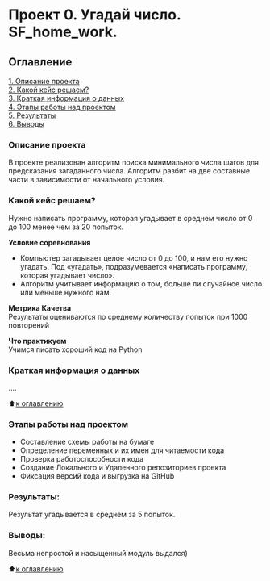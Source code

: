 # Проект 0. Угадай число. SF_home_work.

## Оглавление

[1. Описание проекта](README.md#описание-проекта)  
[2. Какой кейс решаем?](README.md#какой-кейс-решаем)   
[3. Краткая информация о данных](README.md#краткая-информация-о-данных)  
[4. Этапы работы над проектом](README.md#этапы-работы-над-проектом)   
[5. Результаты](README.md#результаты)  
[6. Выводы](README.md#выводы)

### Описание проекта
В проекте реализован алгоритм поиска минимального числа шагов для предсказания загаданного числа. Алгоритм разбит на две составные части в зависимости от начального условия. 

### Какой кейс решаем?
Нужно написать программу, которая угадывает в среднем число от 0 до 100 менее чем за 20 попыток.

**Условие соревнования**
- Компьютер загадывает целое число от 0 до 100, и нам его нужно угадать. Под «угадать», подразумевается «написать программу, которая угадывает число».
- Алгоритм учитывает информацию о том, больше ли случайное число или меньше нужного нам.

**Метрика Качетва**  
Результаты оцениваются по среднему количеству попыток при 1000 повторений

**Что практикуем**     
Учимся писать хороший код на Python

### Краткая информация о данных
....
  
:arrow_up:[к оглавлению](README.md#оглавление)



### Этапы работы над проектом  
- Составление схемы работы на бумаге
- Определение переменных и их имен для читаемости кода
- Проверка работоспособности кода
- Создание Локального и Удаленного репозиториев проекта
- Фиксация версий кода и выгрузка на GitHub 


### Результаты:  
Результат угадывается в среднем за 5 попыток. 

### Выводы:  
Весьма непростой и насыщенный модуль выдался)

:arrow_up:[к оглавлению](README.md##Оглавление) 


